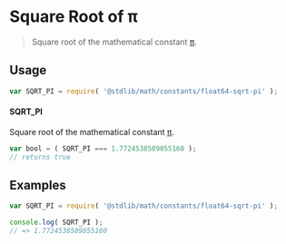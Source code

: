 # Square Root of π

> Square root of the mathematical constant [π][@stdlib/math/constants/float64-pi].

<section class="usage">

## Usage

``` javascript
var SQRT_PI = require( '@stdlib/math/constants/float64-sqrt-pi' );
```

#### SQRT_PI

Square root of the mathematical constant [π][@stdlib/math/constants/float64-pi].

``` javascript
var bool = ( SQRT_PI === 1.7724538509055160 );
// returns true
```

</section>

<!-- /.usage -->


<section class="examples">

## Examples

<!-- TODO: better example -->

``` javascript
var SQRT_PI = require( '@stdlib/math/constants/float64-sqrt-pi' );

console.log( SQRT_PI );
// => 1.7724538509055160
```

</section>

<!-- /.examples -->


<section class="links">

[@stdlib/math/constants/float64-pi]: https://github.com/stdlib-js/stdlib

</section>

<!-- /.links -->
